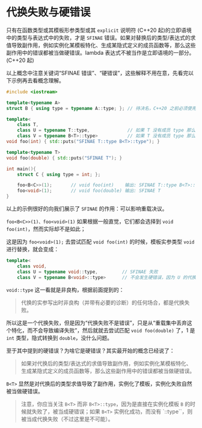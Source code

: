 # 代换失败与硬错误

只有在函数类型或其模板形参类型或其 `explicit` 说明符 (C++20 起)的立即语境中的类型与表达式中的失败，才是 `SFINAE` 错误。如果对替换后的类型/表达式的求值导致副作用，例如实例化某模板特化、生成某隐式定义的成员函数等，那么这些副作用中的错误都被当做硬错误。lambda 表达式不被当作是立即语境的一部分。 (C++20 起)

以上概念中注意关键词“SFINAE 错误”、“硬错误”，这些解释不用在意，先看完以下示例再去看概念理解。

```cpp
#include <iostream>

template<typename A>
struct B { using type = typename A::type; }; // 待决名，C++20 之前必须使用 typename 消除歧义

template<
    class T,
    class U = typename T::type,              // 如果 T 没有成员 type 那么就是 SFINAE 失败（代换失败）
    class V = typename B<T>::type>           // 如果 T 没有成员 type 那么就是硬错误 不过标准保证这里不会发生硬错误，因为到 U 的默认模板实参中的代换会首先失败
void foo(int) { std::puts("SFINAE T::type B<T>::type"); }

template<typename T>
void foo(double) { std::puts("SFINAE T"); }

int main(){
    struct C { using type = int; };

    foo<B<C>>(1);       // void foo(int)    输出: SFINAE T::type B<T>::type
    foo<void>(1);       // void foo(double) 输出: SFINAE T
}
```

以上的示例很好的向我们展示了 `SFINAE` 的作用：可以影响重载决议。

`foo<B<C>>(1)、foo<void>(1)` 如果根据一般直觉，它们都会选择到 `void foo(int)`，然而实际却不是如此；

这是因为 `foo<void>(1);` 去尝试匹配 `void foo(int)` 的时候，模板实参类型 `void` 进行替换，就会变成：

```cpp
template<
    class void,
    class U = typename void::type,         // SFINAE 失败
    class V = typename B<void>::type>      // 不会发生硬错误，因为 U 的代换已经失败
```

`void::type` 这一看就是非良构，根据前面提到的：

> 代换的实参写出时非良构（并带有必要的诊断）的任何场合，都是代换失败。

所以这是一个代换失败，但是因为“代换失败不是错误”，只是从“重载集中丢弃这个特化，而不会导致编译失败”，然后就就去尝试匹配 `void foo(double)` 了，1 是 `int` 类型，隐式转换到 `double`，没什么问题。

至于其中提到的硬错误？为啥它是硬错误？其实最开始的概念已经说了：

> 如果对代换后的类型/表达式的求值导致副作用，例如实例化某模板特化、生成某隐式定义的成员函数等，那么这些副作用中的错误都被当做硬错误。

`B<T>` 显然是对代换后的类型求值导致了副作用，实例化了模板，实例化失败自然被当做硬错误。

> 注意，你应当关注 `B<T>` 而非 `B<T>::type`，因为是直接在实例化模板 `B` 的时候就失败了，被当成硬错误；如果 `B<T>` 实例化成功，而没有 `::type``，则被当成代换失败（不过这里是不可能）。
